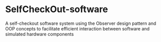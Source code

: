 # SelfCheckOut-software
A self-checkout software system using the Observer design pattern and OOP concepts to
facilitate efficient interaction between software and simulated hardware components
